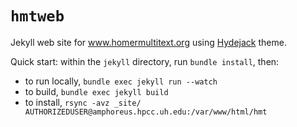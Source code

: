 # `hmtweb`


Jekyll web site for www.homermultitext.org using [Hydejack](https://hydejack.com/docs/) theme.



Quick start: within the `jekyll` directory, run `bundle install`, then:

-  to run locally, `bundle exec jekyll run --watch`
-  to build, `bundle exec jekyll build`
-  to install, `rsync -avz _site/ AUTHORIZEDUSER@amphoreus.hpcc.uh.edu:/var/www/html/hmt`
